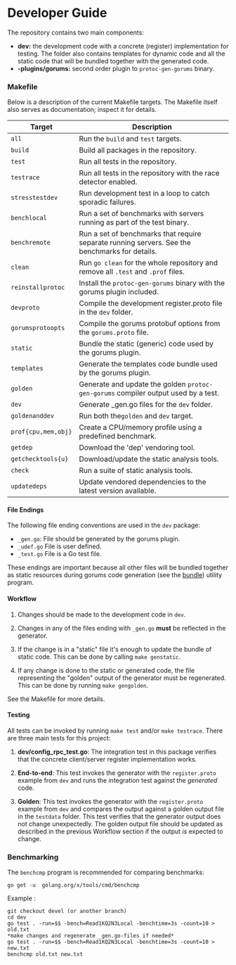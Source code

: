 # Developer Guide

The repository contains two main components:

- **dev:** the development code with a concrete (register) implementation for
  testing. The folder also contains templates for dynamic code and all the
  static code that will be bundled together with the generated code.
- **-plugins/gorums:** second order plugin to ```protoc-gen-gorums```
  binary.

### Makefile

Below is a description of the current Makefile targets.
The Makefile itself also serves as documentation; inspect it for details.

| Target | Description |
|--------|-------------|
| `all` | Run the `build` and `test` targets. |
| `build` | Build all packages in the repository. |
| `test` | Run all tests in the repository. |
| `testrace` | Run all tests in the repository with the race detector enabled. |
| `stresstestdev` | Run development test in a loop to catch sporadic failures. |
| `benchlocal` | Run a set of benchmarks with servers running as part of the test binary. |
| `benchremote` | Run a set of benchmarks that require separate running servers. See the benchmarks for details. |
| `clean` | Run `go clean` for the whole repository and remove all `.test` and `.prof` files. |
| `reinstallprotoc` | Install the `protoc-gen-gorums` binary with the gorums plugin included. |
| `devproto` | Compile the development register.proto file in the `dev` folder. |
| `gorumsprotoopts` | Compile the gorums protobuf options from the `gorums.proto` file. |
| `static` | Bundle the static (generic) code used by the gorums plugin. |
| `templates` | Generate the templates code bundle used by the gorums plugin. |
| `golden` | Generate and update the golden `protoc-gen-gorums` compiler output used by a test. |
| `dev` | Generate _gen.go files for the `dev` folder. |
| `goldenanddev` | Run both the`golden` and `dev` target. |
| `prof{cpu,mem,obj}` | Create a CPU/memory profile using a predefined benchmark. |
| `getdep` | Download the 'dep' vendoring tool. |
| `getchecktools{u}` | Download/update the static analysis tools. |
| `check` | Run a suite of static analysis tools. |
| `updatedeps` | Update vendored dependencies to the latest version available. |

#### File Endings

The following file ending conventions are used in the ```dev``` package:

* ```_gen.go```: File should be generated by the gorums plugin.
* ```_udef.go``` File is user defined.
* ```_test.go``` File is a Go test file.

These endings are important because all other files will be bundled together as
static resources during gorums code generation (see the
[bundle](https://github.com/relab/gorums/tree/master/cmd/bundle)) utility
program.

#### Workflow

1. Changes should be made to the development code in ```dev```.

2. Changes in any of the files ending with ```_gen.go``` **must** be reflected
   in the generator.

3. If the change is in a "static" file it's enough to update the bundle of
   static code. This can be done by calling ```make genstatic```. 

4. If any change is done to the static or generated code, the file representing
   the "golden" output of the generator must be regenerated. This can be done
   by running ```make gengolden```. 

See the Makefile for more details.

#### Testing

All tests can be invoked by running ```make test``` and/or ```make testrace```.
There are three main tests for this project:

1. **dev/config_rpc_test.go**: The integration test in this package
   verifies that the concrete client/server register implementation works.

2. **End-to-end**: This test invokes the generator with the ```register.proto```
   example from ```dev``` and runs the integration test against the
   *generated* code.

3. **Golden**: This test invokes the generator with the ```register.proto```
   example from ```dev``` and compares the output against a golden output
   file in the ```testdata``` folder. This test verifies that the generator
   output does not change unexpectedly.  The golden output file should be
   updated as described in the previous Workflow section if the output *is*
   expected to change.

### Benchmarking

The ```benchcmp``` program is recommended for comparing benchmarks:

```
go get -u  golang.org/x/tools/cmd/benchcmp
```

Example :

```shell
git checkout devel (or another branch)
cd dev
go test . -run=$$ -bench=Read1KQ2N3Local -benchtime=3s -count=10 > old.txt
*make changes and regenerate _gen.go-files if needed*
go test . -run=$$ -bench=Read1KQ2N3Local -benchtime=3s -count=10 > new.txt
benchcmp old.txt new.txt
```
